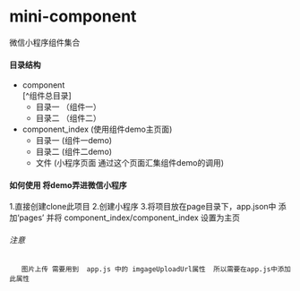 # mini-component
微信小程序组件集合

#### 目录结构

* component                 
               [^组件总目录]
   * 目录一                 （组件一）
   * 目录二                 （组件二）
* component_index           (使用组件demo主页面)
   * 目录一                  (组件一demo)
   * 目录二                  (组件二demo)
   * 文件                    (小程序页面 通过这个页面汇集组件demo的调用)  

#### 如何使用 将demo弄进微信小程序
 
  1.直接创建clone此项目
  2.创建小程序
  3.将项目放在page目录下，app.json中 添加‘pages’ 并将  component_index/component_index 设置为主页
  ###### 注意 
       图片上传 需要用到  app.js 中的 imgageUploadUrl属性  所以需要在app.js中添加此属性
  
  
  
